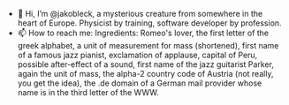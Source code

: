 - 👋 Hi, I’m @jakobleck, a mysterious creature from somewhere in the heart of Europe. Physicist by training, software developer by profession.
- 📫 How to reach me: Ingredients: Romeo's lover, the first letter of the greek alphabet, a unit of measurement for mass (shortened), first name of a famous jazz pianist, exclamation of applause, capital of Peru, possible after-effect of a sound, first name of the jazz guitarist Parker, again the unit of mass, the alpha-2 country code of Austria (not really, you get the idea), the .de domain of  a German mail provider whose name is in the third letter of the WWW.

<!---
jakobleck/jakobleck is a ✨ special ✨ repository because its `README.md` (this file) appears on your GitHub profile.
You can click the Preview link to take a look at your changes.
--->
